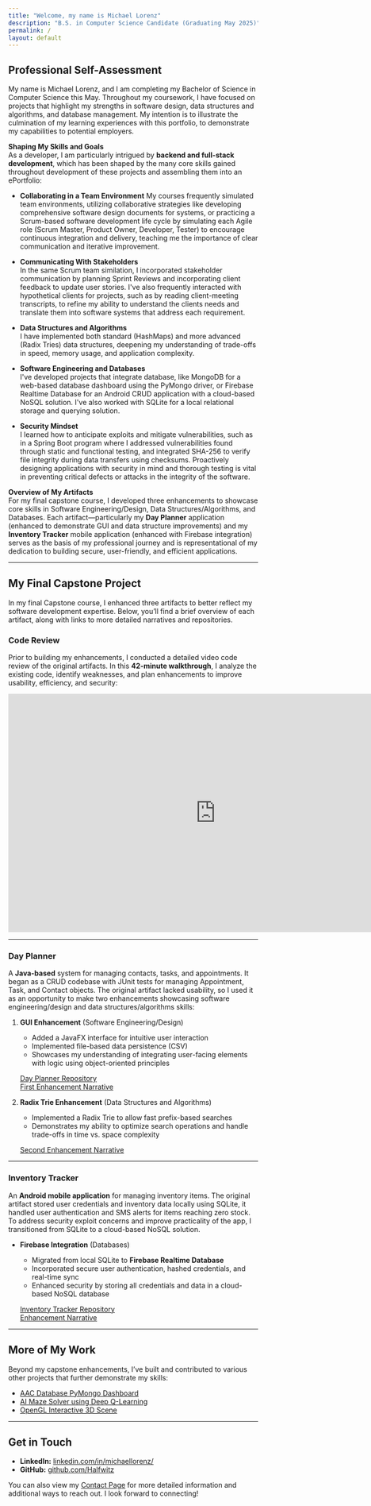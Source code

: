 ```yaml
---
title: "Welcome, my name is Michael Lorenz"
description: "B.S. in Computer Science Candidate (Graduating May 2025)"
permalink: /
layout: default
---
```


## Professional Self-Assessment

My name is Michael Lorenz, and I am completing my Bachelor of Science in Computer Science this May. Throughout my coursework, I have focused on projects that highlight my strengths in software design, data structures and algorithms, and database management. My intention is to illustrate the culmination of my learning experiences with this portfolio, to demonstrate my capabilities to potential employers.

**Shaping My Skills and Goals**  
As a developer, I am particularly intrigued by **backend and full-stack development**, which has been shaped by the many core skills gained throughout development of these projects and assembling them into an ePortfolio:
- **Collaborating in a Team Environment**
  My courses frequently simulated team environments, utilizing collaborative strategies like developing comprehensive software design documents for systems, or practicing a Scrum-based software development life cycle by simulating each Agile role (Scrum Master, Product Owner, Developer, Tester) to encourage continuous integration and delivery, teaching me the importance of clear communication and iterative improvement.

- **Communicating With Stakeholders**  
  In the same Scrum team similation, I incorporated stakeholder communication by planning Sprint Reviews and incorporating client feedback to update user stories. I've also frequently interacted with hypothetical clients for projects, such as by reading client-meeting transcripts, to refine my ability to understand the clients needs and translate them into software systems that address each requirement.

- **Data Structures and Algorithms**  
  I have implemented both standard (HashMaps) and more advanced (Radix Tries) data structures, deepening my understanding of trade-offs in speed, memory usage, and application complexity.

- **Software Engineering and Databases**  
  I've developed projects that integrate database, like MongoDB for a web-based database dashboard using the PyMongo driver, or Firebase Realtime Database for an Android CRUD application with a cloud-based NoSQL solution. I've also worked with SQLite for a local relational storage and querying solution.

- **Security Mindset**  
  I learned how to anticipate exploits and mitigate vulnerabilities, such as in a Spring Boot program where I addressed vulnerabilities found through static and functional testing, and integrated SHA-256 to verify file integrity during data transfers using checksums. Proactively designing applications with security in mind and thorough testing is vital in preventing critical defects or attacks in the integrity of the software.  

**Overview of My Artifacts**  
For my final capstone course, I developed three enhancements to showcase core skills in Software Engineering/Design, Data Structures/Algorithms, and Databases. Each artifact—particularly my **Day Planner** application (enhanced to demonstrate GUI and data structure improvements) and my **Inventory Tracker** mobile application (enhanced with Firebase integration) serves as the basis of my professional journey and is representational of my dedication to building secure, user-friendly, and efficient applications.

---

## My Final Capstone Project

In my final Capstone course, I enhanced three artifacts to better reflect my software development expertise. Below, you’ll find a brief overview of each artifact, along with links to more detailed narratives and repositories.

### Code Review

Prior to building my enhancements, I conducted a detailed video code review of the original artifacts. In this **42-minute walkthrough**, I analyze the existing code, identify weaknesses, and plan enhancements to improve usability, efficiency, and security:

<iframe width="835" height="480" src="https://www.youtube.com/embed/MY6DrOzxTb0" title="Code Review - Michael Lorenz" frameborder="0" allow="accelerometer; autoplay; clipboard-write; encrypted-media; gyroscope; picture-in-picture; web-share" referrerpolicy="strict-origin-when-cross-origin" allowfullscreen></iframe>

---

### **Day Planner**  
A **Java-based** system for managing contacts, tasks, and appointments. It began as a CRUD codebase with JUnit tests for managing Appointment, Task, and Contact objects. The original artifact lacked usability, so I used it as an opportunity to make two enhancements showcasing software engineering/design and data structures/algorithms skills:

1. **GUI Enhancement** (Software Engineering/Design)  
   - Added a JavaFX interface for intuitive user interaction  
   - Implemented file-based data persistence (CSV)
   - Showcases my understanding of integrating user-facing elements with logic using object-oriented principles

   [Day Planner Repository](https://github.com/Halfwitz/DayPlanner)  
   [First Enhancement Narrative](https://docs.google.com/document/d/1nWkp6XAssium_03cxKIVNcntV_abxZdUVWUNFve6coc/edit?usp=drive_link)

2. **Radix Trie Enhancement** (Data Structures and Algorithms)  
   - Implemented a Radix Trie to allow fast prefix-based searches  
   - Demonstrates my ability to optimize search operations and handle trade-offs in time vs. space complexity

   [Second Enhancement Narrative](https://docs.google.com/document/d/1XiGA1cI3U8GF6LZSOhj-rXQay4R1nNbvV-7OncCZVaE/edit?usp=sharing)

---

### **Inventory Tracker**  
An **Android mobile application** for managing inventory items. The original artifact stored user credentials and inventory data locally using SQLite, it handled user authentication and SMS alerts for items reaching zero stock. To address security exploit concerns and improve practicality of the app, I transitioned from SQLite to a cloud-based NoSQL solution. 

- **Firebase Integration** (Databases)  
  - Migrated from local SQLite to **Firebase Realtime Database**  
  - Incorporated secure user authentication, hashed credentials, and real-time sync  
  - Enhanced security by storing all credentials and data in a cloud-based NoSQL database

  [Inventory Tracker Repository](https://github.com/Halfwitz/CS360-Inventory-Tracker-Android)  
  [Enhancement Narrative](https://docs.google.com/document/d/1O3v66INRr9tlwLYJGXr4ErvUq-r3DzebGuD4ET7MbEA/edit?usp=sharing)

---

## More of My Work

Beyond my capstone enhancements, I’ve built and contributed to various other projects that further demonstrate my skills:

- [AAC Database PyMongo Dashboard](https://github.com/Halfwitz/CS340-AAC-Database-Dashboard)  
- [AI Maze Solver using Deep Q-Learning](https://github.com/Halfwitz/CS370-Qlearning-Maze-Pathfinder)  
- [OpenGL Interactive 3D Scene](https://github.com/Halfwitz/CS330-OpenGL-3D-Scene)

---

## Get in Touch

- **LinkedIn:** [linkedin.com/in/michaellorenz/](#)  
- **GitHub:** [github.com/Halfwitz](https://github.com/Halfwitz)  

You can also view my [Contact Page](/portfolio-site/contact) for more detailed information and additional ways to reach out. I look forward to connecting!